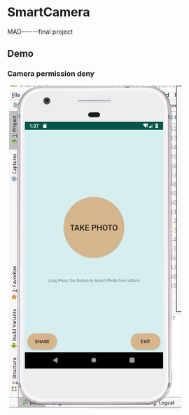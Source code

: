 # SmartCamera
MAD------final project

## Demo
### Camera permission deny
![camera_deny](demo/camera_perm_deny.gif)

